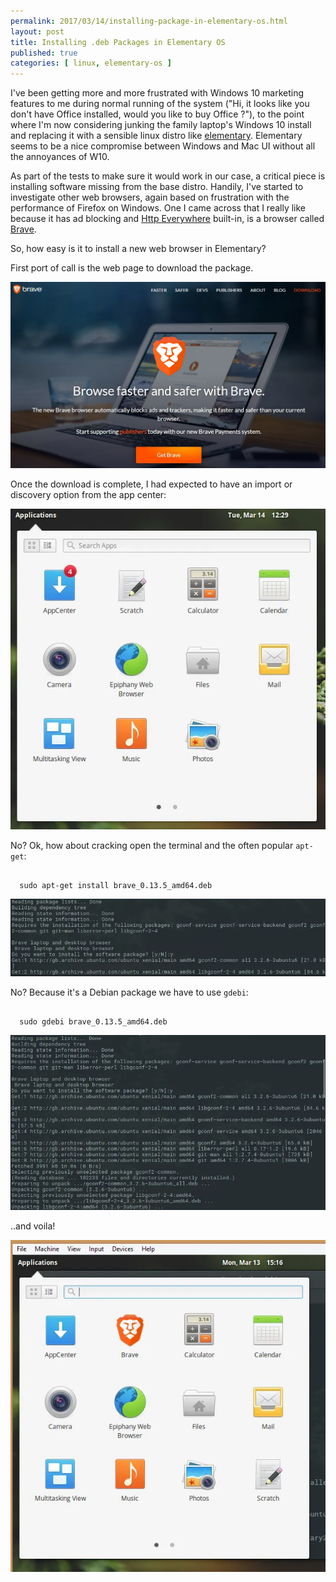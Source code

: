 ```yaml
---
permalink: 2017/03/14/installing-package-in-elementary-os.html
layout: post
title: Installing .deb Packages in Elementary OS
published: true
categories: [ linux, elementary-os ]
---
```


I've been getting more and more frustrated with Windows 10 marketing features to me during
normal running of the system ("Hi, it looks like you don't have Office installed, would
you like to buy Office ?"), to the point where I'm now considering junking the family
laptop's Windows 10 install and replacing it with a sensible linux distro
like <a href="https://elementary.io">elementary</a>. Elementary seems to be a nice
compromise between Windows and Mac UI without all the annoyances of W10.

As part of the tests to make sure it would work in our case, a critical piece is
installing software missing from the base distro. Handily, I've started to investigate other
web browsers, again based on frustration with the performance of Firefox on Windows.
One I came across that I really like because it has ad blocking and <a href="https://www.eff.org/https-everywhere">Http Everywhere<a/>
built-in, is a browser called <a href="https://brave.com">Brave</a>.

So, how easy is it to install a new web browser in Elementary?

First port of call is the web page to download the package.

![brave](/img/posts/installing-package-in-elementary-os/brave-website.webp)

Once the download is complete, I had expected to have an import or discovery
option from the app center:

![app center](/img/posts/installing-package-in-elementary-os/app-centre.webp)

No? Ok, how about cracking open the terminal and the often popular <code>apt-get</code>:

~~~

  sudo apt-get install brave_0.13.5_amd64.deb

~~~

![apt-get](/img/posts/installing-package-in-elementary-os/elementary_start_sudo-apt-get.webp)

No? Because it's a Debian package we have to use <code>gdebi</code>:

~~~

  sudo gdebi brave_0.13.5_amd64.deb

~~~

![gdebi](/img/posts/installing-package-in-elementary-os/elementary-sudo-gdebi.webp)

..and voila!

![app center2](/img/posts/installing-package-in-elementary-os/brave-installed.webp)
